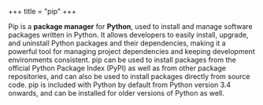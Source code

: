 +++
title = "pip"
+++

Pip is a **package manager** for **Python**,
 used to install and manage software packages written in Python. 
 It allows developers to easily install, upgrade, and uninstall 
 Python packages and their dependencies, making it a powerful tool for 
 managing project dependencies and keeping development environments consistent. 
 pip can be used to install packages from the official 
 Python Package Index (PyPI) as well as from other package repositories, 
 and can also be used to install packages directly from source code. 
 pip is included with Python by default from Python version 3.4 onwards, 
 and can be installed for older versions of Python as well.
 